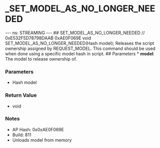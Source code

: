 # _SET_MODEL_AS_NO_LONGER_NEEDED

--- ns: STREAMING --- ## SET_MODEL_AS_NO_LONGER_NEEDED  // 0xE532F5D78798DAAB 0xAE0F069E void SET_MODEL_AS_NO_LONGER_NEEDED(Hash model);  Releases the script ownership assigned by REQUEST\_MODEL. This command should be used when done using a specific model hash in script.  ## Parameters * **model**: The model to release ownership of.

### Parameters
* Hash model

### Return Value
* void

### Notes
* AP Hash: 0x0xAE0F069E
* Build: 811
* Unloads model from memory

